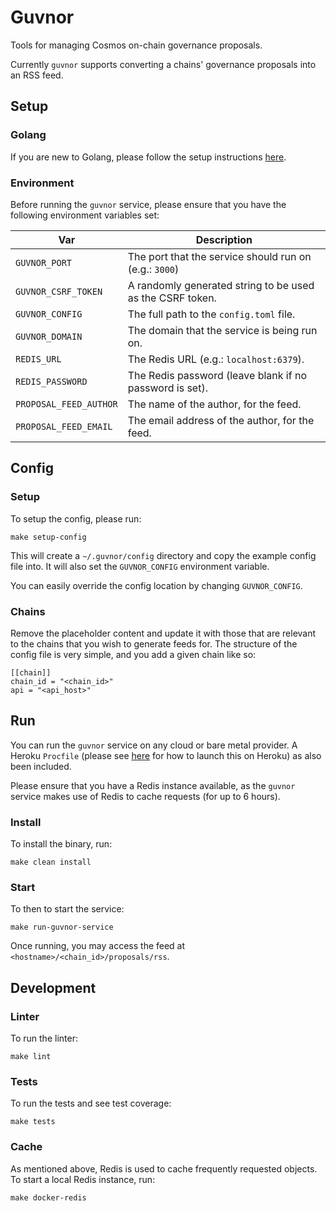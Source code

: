 # Guvnor

Tools for managing Cosmos on-chain governance proposals.

Currently `guvnor` supports converting a chains' governance proposals into an RSS feed.

## Setup

### Golang

If you are new to Golang, please follow the setup instructions [here](https://golang.org/doc/install).

### Environment

Before running the `guvnor` service, please ensure that you have the following environment variables set:

|Var|Description|
|---|-----------|
|`GUVNOR_PORT`|The port that the service should run on (e.g.: `3000`)|
|`GUVNOR_CSRF_TOKEN`|A randomly generated string to be used as the CSRF token.|
|`GUVNOR_CONFIG`|The full path to the `config.toml` file.|
|`GUVNOR_DOMAIN`|The domain that the service is being run on.|
|`REDIS_URL`|The Redis URL (e.g.: `localhost:6379`).|
|`REDIS_PASSWORD`|The Redis password (leave blank if no password is set).|
|`PROPOSAL_FEED_AUTHOR`|The name of the author, for the feed.|
|`PROPOSAL_FEED_EMAIL`|The email address of the author, for the feed.|

## Config

### Setup

To setup the config, please run:

```console
make setup-config
```

This will create a `~/.guvnor/config` directory and copy the example config file into. It will also set the `GUVNOR_CONFIG` environment variable.

You can easily override the config location by changing `GUVNOR_CONFIG`.

### Chains

Remove the placeholder content and update it with those that are relevant to the chains that you wish to generate feeds for. The structure of the config file is very simple, and you add a given chain like so:

```
[[chain]]
chain_id = "<chain_id>"
api = "<api_host>"
```

## Run

You can run the `guvnor` service on any cloud or bare metal provider. A Heroku `Procfile` (please see [here](https://devcenter.heroku.com/articles/getting-started-with-go) for how to launch this on Heroku) as also been included.

Please ensure that you have a Redis instance available, as the `guvnor` service makes use of Redis to cache requests (for up to 6 hours).

### Install

To install the binary, run:

```console
make clean install
```

### Start

To then to start the service:

```console
make run-guvnor-service
```

Once running, you may access the feed at `<hostname>/<chain_id>/proposals/rss`.

## Development

### Linter

To run the linter:

```console
make lint
```

### Tests

To run the tests and see test coverage:

```console
make tests
```

### Cache

As mentioned above, Redis is used to cache frequently requested objects. To start a local Redis instance, run:

```console
make docker-redis
```
